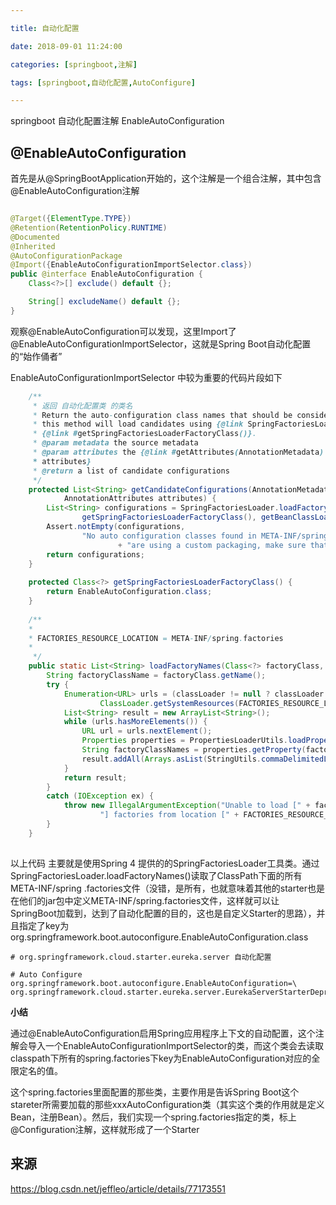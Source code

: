 ```yaml
---

title: 自动化配置

date: 2018-09-01 11:24:00

categories: [springboot,注解]

tags: [springboot,自动化配置,AutoConfigure]

---
```


springboot 自动化配置注解 EnableAutoConfiguration

<!--more-->

## @EnableAutoConfiguration

首先是从@SpringBootApplication开始的，这个注解是一个组合注解，其中包含@EnableAutoConfiguration注解

```java

@Target({ElementType.TYPE})
@Retention(RetentionPolicy.RUNTIME)
@Documented
@Inherited
@AutoConfigurationPackage
@Import({EnableAutoConfigurationImportSelector.class})
public @interface EnableAutoConfiguration {
    Class<?>[] exclude() default {};

    String[] excludeName() default {};
}
```

观察@EnableAutoConfiguration可以发现，这里Import了@EnableAutoConfigurationImportSelector，这就是Spring Boot自动化配置的“始作俑者”

EnableAutoConfigurationImportSelector 中较为重要的代码片段如下

```java
	/**
	 * 返回 自动化配置类 的类名 
	 * Return the auto-configuration class names that should be considered. By default
	 * this method will load candidates using {@link SpringFactoriesLoader} with
	 * {@link #getSpringFactoriesLoaderFactoryClass()}.
	 * @param metadata the source metadata
	 * @param attributes the {@link #getAttributes(AnnotationMetadata) annotation
	 * attributes}
	 * @return a list of candidate configurations
	 */
	protected List<String> getCandidateConfigurations(AnnotationMetadata metadata,
			AnnotationAttributes attributes) {
		List<String> configurations = SpringFactoriesLoader.loadFactoryNames(
				getSpringFactoriesLoaderFactoryClass(), getBeanClassLoader());
		Assert.notEmpty(configurations,
				"No auto configuration classes found in META-INF/spring.factories. If you "
						+ "are using a custom packaging, make sure that file is correct.");
		return configurations;
	}
	
    protected Class<?> getSpringFactoriesLoaderFactoryClass() {
        return EnableAutoConfiguration.class;
    }
	
    /**
    * 
    * FACTORIES_RESOURCE_LOCATION = META-INF/spring.factories
    *
     */
    public static List<String> loadFactoryNames(Class<?> factoryClass, ClassLoader classLoader) {
        String factoryClassName = factoryClass.getName();
        try {
            Enumeration<URL> urls = (classLoader != null ? classLoader.getResources(FACTORIES_RESOURCE_LOCATION) :
                    ClassLoader.getSystemResources(FACTORIES_RESOURCE_LOCATION));
            List<String> result = new ArrayList<String>();
            while (urls.hasMoreElements()) {
                URL url = urls.nextElement();
                Properties properties = PropertiesLoaderUtils.loadProperties(new UrlResource(url));
                String factoryClassNames = properties.getProperty(factoryClassName);
                result.addAll(Arrays.asList(StringUtils.commaDelimitedListToStringArray(factoryClassNames)));
            }
            return result;
        }
        catch (IOException ex) {
            throw new IllegalArgumentException("Unable to load [" + factoryClass.getName() +
                    "] factories from location [" + FACTORIES_RESOURCE_LOCATION + "]", ex);
        }
    }
   
```
以上代码 主要就是使用Spring 4 提供的的SpringFactoriesLoader工具类。通过SpringFactoriesLoader.loadFactoryNames()读取了ClassPath下面的所有META-INF/spring
.factories文件（没错，是所有，也就意味着其他的starter也是在他们的jar包中定义META-INF/spring.factories文件，这样就可以让SpringBoot加载到，达到了自动化配置的目的，这也是自定义Starter的思路），并且指定了key为org.springframework.boot.autoconfigure.EnableAutoConfiguration.class


```properties
# org.springframework.cloud.starter.eureka.server 自动化配置

# Auto Configure
org.springframework.boot.autoconfigure.EnableAutoConfiguration=\
org.springframework.cloud.starter.eureka.server.EurekaServerStarterDeprecationWarningAutoConfiguration
```

**小结**

通过@EnableAutoConfiguration启用Spring应用程序上下文的自动配置，这个注解会导入一个EnableAutoConfigurationImportSelector的类，而这个类会去读取classpath下所有的spring.factories下key为EnableAutoConfiguration对应的全限定名的值。

这个spring.factories里面配置的那些类，主要作用是告诉Spring Boot这个stareter所需要加载的那些xxxAutoConfiguration类（其实这个类的作用就是定义Bean，注册Bean）。然后，我们实现一个spring.factories指定的类，标上@Configuration注解，这样就形成了一个Starter

## 来源
https://blog.csdn.net/jeffleo/article/details/77173551